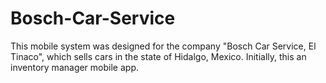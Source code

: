 # Bosch-Car-Service
This mobile system was designed for the company "Bosch Car Service, El Tinaco", which sells cars in the state of Hidalgo, Mexico.
Initially, this an inventory manager mobile app.
